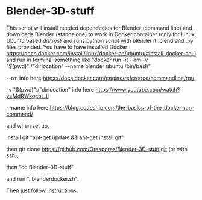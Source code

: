 # Blender-3D-stuff
This script will install needed dependecies for Blender (command line) and downloads Blender (standalone) to work in Docker container (only for Linux, Ubuntu based distros) and runs python script with blender if .blend and .py files provided. You have to have installed Docker https://docs.docker.com/install/linux/docker-ce/ubuntu/#install-docker-ce-1 and run in terminal something like "docker run -it --rm -v "$(pwd)":/"dirlocation" --name blender ubuntu /bin/bash".

--rm info here https://docs.docker.com/engine/reference/commandline/rm/

-v "$(pwd)":/"dirlocation" info here https://www.youtube.com/watch?v=MdRWkqcbLJI

--name info here https://blog.codeship.com/the-basics-of-the-docker-run-command/

and when set up, 

install git "apt-get update && apt-get install git",

then git clone https://github.com/Orasporas/Blender-3D-stuff.git (or with ssh), 

then "cd Blender-3D-stuff" 

and run ". blenderdocker.sh".

Then just follow instructions.
